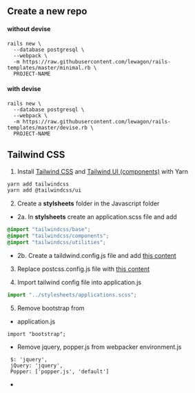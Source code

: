
## Create a new repo

#### without devise
```
rails new \
  --database postgresql \
  --webpack \
  -m https://raw.githubusercontent.com/lewagon/rails-templates/master/minimal.rb \
  PROJECT-NAME
```

#### with devise
```
rails new \
  --database postgresql \
  --webpack \
  -m https://raw.githubusercontent.com/lewagon/rails-templates/master/devise.rb \
  PROJECT-NAME
 ```


## Tailwind CSS

1. Install [Tailwind CSS](https://tailwindcss.com/) and [Tailwind UI (components)](https://tailwindui.com/components) with Yarn
```bash
yarn add tailwindcss
yarn add @tailwindcss/ui
```


2. Create a **stylsheets** folder in the Javascript folder
- 2a. In **stylsheets** create an application.scss file and add
```scss
@import "tailwindcss/base";
@import "tailwindcss/components";
@import "tailwindcss/utilities";
```
- 2b. Create a taildwind.config.js file and add [this content](https://github.com/thomasvanholder/jumpstart/blob/main/tailwind.config.js)


3. Replace postcss.config.js file with [this content](https://github.com/thomasvanholder/jumpstart/blob/main/postcss.config.js)


4. Import tailwind config file into application.js
```javascript
import "../stylesheets/applications.scss";
```

5. Remove bootstrap from 
- application.js
```
import "bootstrap";
```
- Remove jquery, popper.js from webpacker environment.js
```
 $: 'jquery',
 jQuery: 'jquery',
 Popper: ['popper.js', 'default'] 
```
- 

